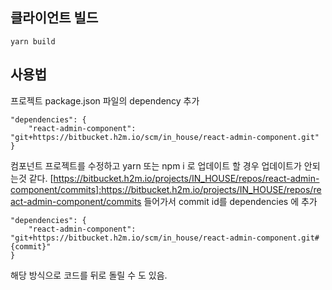 ## 클라이언트 빌드
```
yarn build
```

## 사용법 
프로젝트 package.json 파일의 dependency 추가
```
"dependencies": {
	"react-admin-component": "git+https://bitbucket.h2m.io/scm/in_house/react-admin-component.git"
}
```

컴포넌트 프로젝트를 수정하고 yarn 또는 npm i 로 업데이트 할 경우 업데이트가 안되는것 같다.
[https://bitbucket.h2m.io/projects/IN_HOUSE/repos/react-admin-component/commits]:https://bitbucket.h2m.io/projects/IN_HOUSE/repos/react-admin-component/commits
들어가서 commit id를 dependencies 에 추가

```
"dependencies": {
	"react-admin-component": "git+https://bitbucket.h2m.io/scm/in_house/react-admin-component.git#{commit}"
}
```
해당 방식으로 코드를 뒤로 돌릴 수 도 있음.
